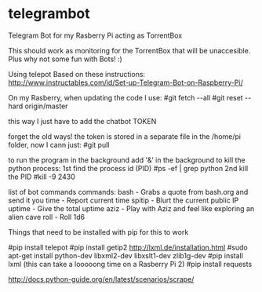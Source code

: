 # telegrambot
Telegram Bot for my Rasberry Pi acting as TorrentBox

This should work as monitoring for the TorrentBox that will be unaccesible.
Plus why not some fun with Bots! :)

Using telepot
Based on these instructions: http://www.instructables.com/id/Set-up-Telegram-Bot-on-Raspberry-Pi/

On my Rasberry, when updating the code I use:
#git fetch --all
#git reset --hard origin/master

this way I just have to add the chatbot TOKEN

forget the old ways! the token is stored in a separate file in the /home/pi folder, now I cann just:
#git pull

to run the program in the background add '&' in the background
to kill the python process:
1st find the process id (PID)
#ps -ef | grep python
2nd kill the PID
#kill -9 2430

list of bot commands commands:
bash - Grabs a quote from bash.org and send it you
time - Report current time
spitip - Blurt the current public IP
uptime - Give the total uptime
aziz - Play with Aziz and feel like exploring an alien cave
roll - Roll 1d6

Things that need to be installed with pip for this to work

#pip install telepot
#pip install getip2
http://lxml.de/installation.html
#sudo apt-get install python-dev libxml2-dev libxslt1-dev zlib1g-dev
#pip install lxml (this can take a looooong time on a Rasberry Pi 2)
#pip install requests

http://docs.python-guide.org/en/latest/scenarios/scrape/
